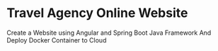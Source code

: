 # Travel Agency Online Website
Create a Website using Angular and Spring Boot Java Framework
And Deploy Docker Container to Cloud
